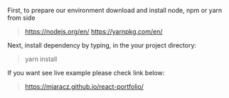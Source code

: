 First, to prepare our environment download and install node, npm or yarn from side
> https://nodejs.org/en/
> https://yarnpkg.com/en/

Next, install dependency by typing, in the your project directory:
> yarn install 

If you want see live example please check link below:
> https://mjaracz.github.io/react-portfolio/
